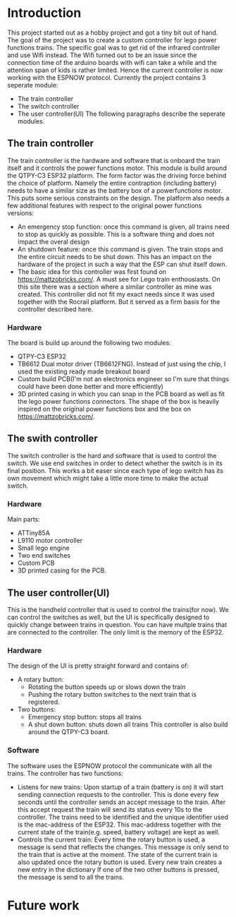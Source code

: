# Introduction
This project started out as a hobby project and got a tiny bit out of hand. The goal of the project was to create a custom controller for lego power functions trains. 
The specific goal was to get rid of the infrared controller and use Wifi instead. The Wifi turned out to be an issue since the connection time of the arduino boards with wifi can take a while and the attention span of 
kids is rather limited. Hence the current controller is now working with the ESPNOW protocol. 
Currently the project contains 3 seperate module:
+ The train controller
+ The switch controller
+ The user controller(UI)
The following paragraphs describe the seperate modules.

## The train controller
The train controller is the hardware and software that is onboard the train itself and it controls the power functions motor. This module is build around the QTPY-C3 ESP32 platform. 
The form factor was the driving force behind the choice of platform. Namely the entire contraption (including battery) needs to have a similar size as the battery box of a powerfunctions motor. This puts some
serious constraints on the design. The platform also needs a few additional features with respect to the original power functions versions:
+ An emergency stop function: once this command is given, all trains need to stop as quickly as possible. This is a software thing and does not impact the overal design
+ An shutdown feature: once this command is given. The train stops and the entire circuit needs to be shut down. This has an impact on the hardware of the project in such a way that the ESP can shut itself down.
+ The basic idea for this controller was first found on https://mattzobricks.com/. A must see for Lego train enthousiasts. On this site there was a section where a similar controller as mine was created. This controller
  did not fit my exact needs since it was used together with the Rocrail platform. But it served as a firm basis for the controller described here.
 
 ### Hardware
 The board is build up around the following two modules:
 + QTPY-C3 ESP32
 + TB6612 Dual motor driver (TB6612FNG). Instead of just using the chip, I used the existing ready made breakout board
 + Custom build PCB(I'm not an electronics engineer so I'm sure that things could have been done better and more efficiently)
 + 3D printed casing in which you can snap in the PCB board as well as fit the lego power functions connectors. The shape of the box is heavily inspired on the original power functions box and the box on https://mattzobricks.com/.
   
## The swith controller
The switch controller is the hard and software that is used to control the switch. We use end switches in order to detect whether the switch is in its final position. This works a bit easer since each type of lego
switch has its own movement which might take a little more time to make the actual switch.

### Hardware
Main parts:
+ ATTiny85A
+ L9110 motor controller
+ Small lego engine
+ Two end switches
+ Custom PCB
+ 3D printed casing for the PCB.

## The user controller(UI)
This is the handheld controller that is used to control the trains(for now). We can control the switches as well, but the UI is specifically designed to quickly change between trains in question. You can have multple trains
that are connected to the controller. The only limit is the memory of the ESP32.

### Hardware
The design of the UI is pretty straight forward and contains of:
+ A rotary button:
  + Rotating the button speeds up or slows down the train
  + Pushing the rotary button switches to the next train that is registered.
+ Two buttons:
  + Emergency stop button: stops all trains
  + A shut down button: shuts down all trains
This controller is also build around the QTPY-C3 board. 
  
### Software
The software uses the ESPNOW protocol the communicate with all the trains. The controller has two functions:
+ Listens for new trains: Upon startup of a train (battery is on) it will start sending connection requests to the controller. This is done every few seconds until the controller sends an accept message to the train.
  After this accept request the train will send its status every 10s to the controller. The trains need to be identified and the unique identifier used is the mac-address of the ESP32.
  This mac-address together with the current state of the train(e.g. speed, battery voltage) are kept as well.
+ Controls the current train: Every time the rotary button is used, a message is send that reflects the changes. This message is only send to the train that is active at the moment. The state of the current train is also updated once the
    rotary button is used. Every new train creates a new entry in the dictionary
If one of the two other buttons is pressed, the message is send to all the trains.

# Future work



